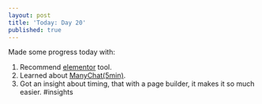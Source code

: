 ```yaml
---
layout: post
title: 'Today: Day 20'
published: true
---
```


Made some progress today with:
1. Recommend <a href="https://elementor.com/">elementor</a> tool.
2. Learned about <a href="https://manychat.com/">ManyChat(5min)</a>.
3. Got an insight about timing, that with a page builder, it makes it so much easier. #insights
